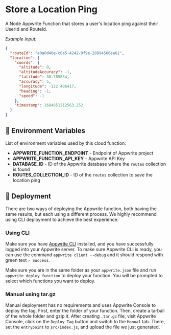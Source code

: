 # Store a Location Ping

A Node Appwrite Function that stores a user's location ping against their UserId and RouteId.

_Example input:_

```json
{
  "routeId": "e0a8d40e-c0a5-4242-9f9e-28994566ea61",
  "location": {
    "coords": {
      "altitude": 0,
      "altitudeAccuracy": -1,
      "latitude": 30.785834,
      "accuracy": 5,
      "longitude": -122.406417,
      "heading": -1,
      "speed": -1
    },
    "timestamp": 1684851212563.252
  }
}
```

## 📝 Environment Variables

List of environment variables used by this cloud function:

- **APPWRITE_FUNCTION_ENDPOINT** - Endpoint of Appwrite project
- **APPWRITE_FUNCTION_API_KEY** - Appwrite API Key
- **DATABASE_ID** - ID of the Appwrite database where the `routes` collection is found
- **ROUTES_COLLECTION_ID** - ID of the `routes` collection to save the location ping

## 🚀 Deployment

There are two ways of deploying the Appwrite function, both having the same results, but each using a different process.
We highly recommend using CLI deployment to achieve the best experience.

### Using CLI

Make sure you have [Appwrite CLI](https://appwrite.io/docs/command-line#installation) installed, and you have
successfully logged into your Appwrite server. To make sure Appwrite CLI is ready, you can use the
command `appwrite client --debug` and it should respond with green text `✓ Success`.

Make sure you are in the same folder as your `appwrite.json` file and run `appwrite deploy function` to deploy your
function. You will be prompted to select which functions you want to deploy.

### Manual using tar.gz

Manual deployment has no requirements and uses Appwrite Console to deploy the tag. First, enter the folder of your
function. Then, create a tarball of the whole folder and gzip it. After creating `.tar.gz` file, visit Appwrite Console,
click on the `Deploy Tag` button and switch to the `Manual` tab. There, set the `entrypoint` to `src/index.js`, and
upload the file we just generated.
